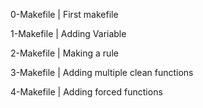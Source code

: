0-Makefile | First makefile

1-Makefile | Adding Variable

2-Makefile | Making a rule

3-Makefile | Adding multiple clean functions

4-Makefile | Adding forced functions
